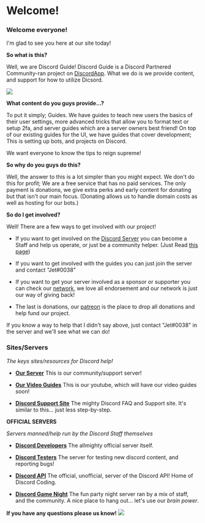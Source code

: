 # Welcome!

### Welcome everyone!
I'm glad to see you here at our site today!

**So what is this?**

Well, we are Discord Guide! Discord Guide is a Discord Partnered Community-ran project on [DiscordApp](https://discordapp.com).
What we do is we provide content, and support for how to utilize Dicsord.

![](http://i.imgur.com/okvUjXI.png)

**What content do you guys provide...?**

To put it simply; Guides.
We have guides to teach new users the basics of their user settings, more advanced tricks that allow you to format text or setup 2fa, and server guides which are a server owners best friend!
On top of our existing guides for the UI, we have guides that cover development; This is setting up bots, and projects on Discord. 

We want everyone to know the tips to reign supreme!

**So why do you guys do this?**

Well, the answer to this is a lot simpler than you might expect. 
We don't do this for profit; We are a free service that has no paid services. The only payment is donations, we give extra perks and early content for donating but that isn't our main focus. (Donating allows us to handle domain costs as well as hosting for our bots.)

**So do I get involved?**

Well! There are a few ways to get involved with our project!

* If you want to get involved on the [Discord Server](https://discord.gg/zXsAHTd) you can become a Staff and help us operate, or just be a community helper. (Just Read [this page](index.html#/manual))

* If you want to get involved with the guides you can just join the server and contact "Jet#0038"

* If you want to get your server involved as a sponsor or supporter you can check our [network](network), we love all endorsement and our network is just our way of giving back! 

* The last is donations, our [patreon](https://www.patreon.com/guideus) is the place to drop all donations and help fund our project.

If you know a way to help that I didn't say above, just contact "Jet#0038" in the server and we'll see what we can do!


### Sites/Servers

*The keys sites/resources for Discord help!*

* [**Our Server**](https://discord.gg/zXsAHTd) This is our community/support server!

* [**Our Video Guides**](https://www.youtube.com/channel/UCP5vVXFrOsIvh9vw_mOFTMg) This is our youtube, which will have our video guides soon!

* [**Discord Support Site**](https://support.discordapp.com/) The mighty Discord FAQ and Support site. It's similar to this... just less step-by-step.

**OFFICIAL SERVERS**

*Servers manned/help run by the Discord Staff themselves*

* [**Discord Developers**](https://discord.gg/discord-developers) The allmighty official server itself.

* [**Discord Testers**](https://discord.gg/discord-testers) The server for testing new discord content, and reporting bugs!

* [**Discord API**](https://discord.gg/discord-api) The official, unofficial, server of the Discord API! Home of Discord Coding.

* [**Discord Game Night**](https://discord.gg/gamenight) The fun party night server ran by a mix of staff, and the community. A nice place to hang out... let's use our *brain power*.

**If you have any questions please us know!**
![](https://discordapp.com/assets/8b2623dcfd6bbf07e6a6b8f8402cd21f.png)
